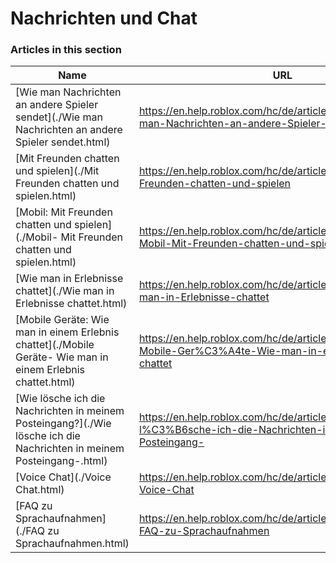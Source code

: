 # Nachrichten und Chat  
### Articles in this section
Name|URL
-|-
[Wie man Nachrichten an andere Spieler sendet](./Wie man Nachrichten an andere Spieler sendet.html) |https://en.help.roblox.com/hc/de/articles/203313610-Wie-man-Nachrichten-an-andere-Spieler-sendet
[Mit Freunden chatten und spielen](./Mit Freunden chatten und spielen.html) |https://en.help.roblox.com/hc/de/articles/206224956-Mit-Freunden-chatten-und-spielen
[Mobil: Mit Freunden chatten und spielen](./Mobil- Mit Freunden chatten und spielen.html) |https://en.help.roblox.com/hc/de/articles/360000432483-Mobil-Mit-Freunden-chatten-und-spielen
[Wie man in Erlebnisse chattet](./Wie man in Erlebnisse chattet.html) |https://en.help.roblox.com/hc/de/articles/203314250-Wie-man-in-Erlebnisse-chattet
[Mobile Geräte: Wie man in einem Erlebnis chattet](./Mobile Geräte- Wie man in einem Erlebnis chattet.html) |https://en.help.roblox.com/hc/de/articles/203313520-Mobile-Ger%C3%A4te-Wie-man-in-einem-Erlebnis-chattet
[Wie lösche ich die Nachrichten in meinem Posteingang?](./Wie lösche ich die Nachrichten in meinem Posteingang-.html) |https://en.help.roblox.com/hc/de/articles/203313690-Wie-l%C3%B6sche-ich-die-Nachrichten-in-meinem-Posteingang-
[Voice Chat](./Voice Chat.html) |https://en.help.roblox.com/hc/de/articles/4405807645972-Voice-Chat
[FAQ zu Sprachaufnahmen](./FAQ zu Sprachaufnahmen.html) |https://en.help.roblox.com/hc/de/articles/5704050147604-FAQ-zu-Sprachaufnahmen